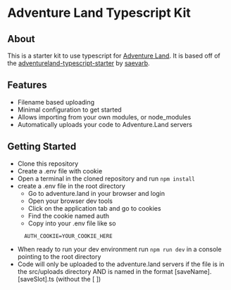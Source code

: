 # Adventure Land Typescript Kit

## About

This is a starter kit to use typescript for [Adventure Land](https://adventure.land). It is based off of the [adventureland-typescript-starter](https://github.com/saevarb/adventureland-typescript-starter) by [saevarb](https://github.com/saevarb).

## Features

- Filename based uploading
- Minimal configuration to get started
- Allows importing from your own modules, or node_modules
- Automatically uploads your code to Adventure.Land servers

## Getting Started

- Clone this repository
- Create a .env file with cookie
- Open a terminal in the cloned repository and run
  `npm install`
- create a .env file in the root directory
  - Go to adventure.land in your browser and login
  - Open your browser dev tools
  - Click on the application tab and go to cookies
  - Find the cookie named auth
  - Copy into your .env file like so
  ```
    AUTH_COOKIE=YOUR_COOKIE_HERE
  ```
- When ready to run your dev environment run `npm run dev` in a console pointing to the root directory
- Code will only be uploaded to the adventure.land servers if the file is in the src/uploads directory AND is named in the format [saveName].[saveSlot].ts (without the [ ])
